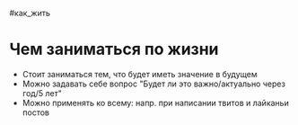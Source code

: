 #как_жить 

# Чем заниматься по жизни

- Стоит заниматься тем, что будет иметь значение в будущем
- Можно задавать себе вопрос "Будет ли это важно/актуально через год/5 лет"
- Можно применять ко всему: напр. при написании твитов и лайканьи постов